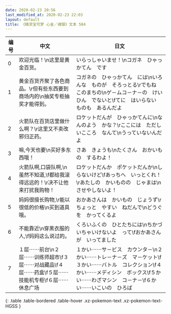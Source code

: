 ```yaml
---
date: 2020-02-23 20:56
last_modified_at: 2020-02-23 22:03
layout: default
title: 《精灵宝可梦 心金／魂银》文本 584
---
```

| 编号 | 中文 | 日文 |
| ---- | ---- | ---- |
| 0 | 欢迎光临！\n这里是黄金百货。 | いらっしゃいませ！\nコガネ　ひゃっかてん　です |
| 1 | 黄金百货齐聚了各色商品。\r但有些东西要到商场内的\n抽奖专柜抽奖才能得到。 | コガネの　ひゃっかてん　には\nいろんな　ものが　そろっとる\rでもね　このまちの\nゲ－ムコ－ナ－の　けいひん　でないと\fてに　はいらない　ものも　あるんだよ |
| 2 | 火箭队在百货店里做什么啊？\r这里又不卖改邪归正药。 | ロケットだんが　ひゃっかてんに\nなんのよう　かな？\rここには　ただしいこころ　なんて\nうっていないんだよ |
| 3 | 嘛,今天也要\n买好多东西哦！ | さあ　きょうも\nたくさん　おかいもの　するわよ！ |
| 4 | 火箭队啊,口袋队啊,\n虽然不知道,\f都给我滚得远远的！\r决不让他来打扰我购物！ | ロケットだんか　ポケットだんか\nしらないけど\fあっちへ　いっとくれ！\rあたしの　かいものの　じゃまは\nさせやしないよ！ |
| 5 | 妈妈很擅长购物,\r能以很低的价格\n买到道具哦。 | おかあさんは　かいもの　じょうず\rちょっと　やすい　ねだんで\nどうぐを　かってくるよ |
| 6 | 不能靠近\n穿黑衣服的人,\f妈妈这么说过的。 | くろいふくの　ひとたちには\nちかづいちゃいけないよ　って\fおかあさんが　いってました |
| 7 | １层⋯⋯前台\n２层⋯⋯训练师超市\f３层⋯⋯对战藏品\f４层⋯⋯药盒\f５层⋯⋯技能机专柜\f６层⋯⋯休息广场 | １かい⋯⋯サ－ビス　カウンタ－\n２かい⋯⋯トレ－ナ－ズ　マ－ケット\f３かい⋯⋯バトル　コレクション\f４かい⋯⋯メディシン　ボックス\f５かい⋯⋯わざマシン　コ－ナ－\f６かい⋯⋯いこいの　ひろば |
{: .table .table-bordered .table-hover .xz-pokemon-text .xz-pokemon-text-HGSS }